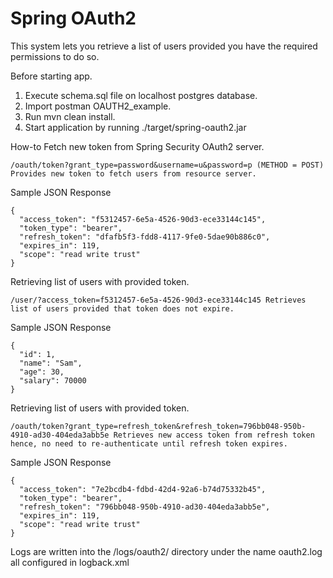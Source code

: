 # Spring OAuth2

This system lets you retrieve a list of users provided you have the required permissions to do so.

Before starting app.
1. Execute schema.sql file on localhost postgres database.
2. Import postman OAUTH2_example.
3. Run mvn clean install.
4. Start application by running ./target/spring-oauth2.jar

How-to
Fetch new token from Spring Security OAuth2 server.

    /oauth/token?grant_type=password&username=u&password=p (METHOD = POST) Provides new token to fetch users from resource server.


Sample JSON Response

    {
      "access_token": "f5312457-6e5a-4526-90d3-ece33144c145",
      "token_type": "bearer",
      "refresh_token": "dfafb5f3-fdd8-4117-9fe0-5dae90b886c0",
      "expires_in": 119,
      "scope": "read write trust"
    }

Retrieving list of users with provided token.

    /user/?access_token=f5312457-6e5a-4526-90d3-ece33144c145 Retrieves list of users provided that token does not expire.

Sample JSON Response

    {
      "id": 1,
      "name": "Sam",
      "age": 30,
      "salary": 70000
    }

Retrieving list of users with provided token.

    /oauth/token?grant_type=refresh_token&refresh_token=796bb048-950b-4910-ad30-404eda3abb5e Retrieves new access token from refresh token hence, no need to re-authenticate until refresh token expires.

Sample JSON Response

    {
      "access_token": "7e2bcdb4-fdbd-42d4-92a6-b74d75332b45",
      "token_type": "bearer",
      "refresh_token": "796bb048-950b-4910-ad30-404eda3abb5e",
      "expires_in": 119,
      "scope": "read write trust"
    }


Logs are written into the /logs/oauth2/ directory under the name oauth2.log all configured in logback.xml